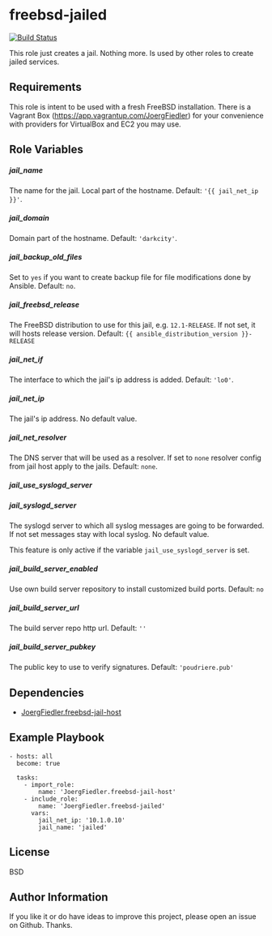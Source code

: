 freebsd-jailed
=========

[![Build Status](https://travis-ci.org/JoergFiedler/freebsd-jailed.svg?branch=master)](https://travis-ci.org/JoergFiedler/freebsd-jailed)

This role just creates a jail. Nothing more. Is used by other roles to create
jailed services. 

Requirements
------------

This role is intent to be used with a fresh FreeBSD installation. There is a
Vagrant Box (https://app.vagrantup.com/JoergFiedler) for your convenience with
providers for VirtualBox and EC2 you may use.

Role Variables
--------------

##### jail_name

The name for the jail. Local part of the hostname. Default: `'{{ jail_net_ip }}'`.

##### jail_domain

Domain part of the hostname. Default: `'darkcity'`.

##### jail_backup_old_files

Set to `yes` if you want to create backup file for file modifications done by Ansible. Default: `no`.

##### jail_freebsd_release

The FreeBSD distribution to use for this jail, e.g. `12.1-RELEASE`. If not set, it will hosts release version. Default: `{{ ansible_distribution_version }}-RELEASE` 

##### jail_net_if

The interface to which the jail's ip address is added. Default: `'lo0'`.

##### jail_net_ip

The jail's ip address. No default value.

##### jail_net_resolver

The DNS server that will be used as a resolver. If set to `none` resolver 
config from jail host apply to the jails. Default: `none`.

##### jail_use_syslogd_server
##### jail_syslogd_server

The syslogd server to which all syslog messages are going to be forwarded. If
not set messages stay with local syslog. No default value.

This feature is only active if the variable `jail_use_syslogd_server` is set.

##### jail_build_server_enabled

Use own build server repository to install customized build ports. Default: `no`

##### jail_build_server_url

The build server repo http url. Default: `''`

##### jail_build_server_pubkey

The public key to use to verify signatures. Default: `'poudriere.pub'`

Dependencies
------------

- [JoergFiedler.freebsd-jail-host](https://galaxy.ansible.com/JoergFiedler/freebsd-jail-host)

Example Playbook
----------------

    - hosts: all
      become: true
    
      tasks:
        - import_role:
            name: 'JoergFiedler.freebsd-jail-host'
        - include_role:
            name: 'JoergFiedler.freebsd-jailed'
          vars:
            jail_net_ip: '10.1.0.10'
            jail_name: 'jailed'

License
-------

BSD

Author Information
------------------

If you like it or do have ideas to improve this project, please open an issue on Github. Thanks.

